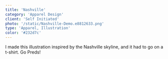 ```yaml
---
title: 'Nashville'
category: 'Apparel Design'
client: 'Self Initiated'
photo: '/static/Nashville-Demo.e8812633.png'
type: 'Apparel, Illustration'
color: '#232d7c'
---
```


I made this illustration inspired by the Nashville skyline, and it had to go on a t-shirt. Go Preds!
